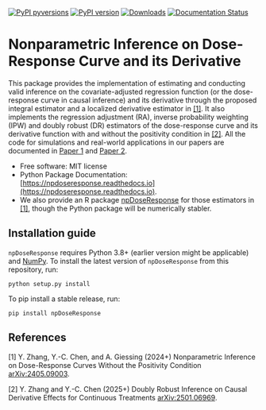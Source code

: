 [![PyPI pyversions](https://img.shields.io/pypi/pyversions/npDoseResponse.svg)](https://pypi.python.org/pypi/npDoseResponse/)
[![PyPI version](https://badge.fury.io/py/npDoseResponse.svg)](https://badge.fury.io/py/NPDoseResponse)
[![Downloads](https://static.pepy.tech/badge/npDoseResponse)](https://pepy.tech/project/npDoseResponse)
[![Documentation Status](https://readthedocs.org/projects/npdoseresponse/badge/?version=latest)](http://npdoseresponse.readthedocs.io/?badge=latest)

# Nonparametric Inference on Dose-Response Curve and its Derivative

This package provides the implementation of estimating and conducting valid inference on the covariate-adjusted regression function (or the dose-response curve in causal inference) and its derivative through the proposed integral estimator and a localized derivative estimator in [[1]](#npdoseresponse). It also implements the regression adjustment (RA), inverse probability weighting (IPW) and doubly robust (DR) estimators of the dose-response curve and its derivative function with and without the positivity condition in [[2]](#npdrderiv). All the code for simulations and real-world applications in our papers are documented in [Paper 1](https://github.com/zhangyk8/NPDoseResponse/tree/main/Paper_Code) and [Paper 2](https://github.com/zhangyk8/npDRDeriv).

* Free software: MIT license
* Python Package Documentation: [https://npdoseresponse.readthedocs.io](https://npdoseresponse.readthedocs.io).
* We also provide an R package [npDoseResponse](https://cran.r-project.org/package=npDoseResponse) for those estimators in [[1]](#npdoseresponse), though the Python package will be numerically stabler.

Installation guide
--------

```npDoseResponse``` requires Python 3.8+ (earlier version might be applicable) and [NumPy](http://www.numpy.org/). To install the latest version of ```npDoseResponse``` from this repository, run:

```
python setup.py install
```

To pip install a stable release, run:
```
pip install npDoseResponse
```

References
--------

<a name="npdoseresponse">[1]</a> Y. Zhang, Y.-C. Chen, and A. Giessing (2024+) Nonparametric Inference on Dose-Response Curves Without the Positivity Condition [arXiv:2405.09003](https://arxiv.org/abs/2405.09003).

<a name="npdrderiv">[2]</a> Y. Zhang and Y.-C. Chen (2025+) Doubly Robust Inference on Causal Derivative Effects for Continuous Treatments [arXiv:2501.06969](http://arxiv.org/abs/2501.06969).
